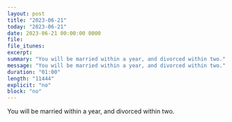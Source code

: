 ```yaml
---
layout: post
title: "2023-06-21"
today: "2023-06-21"
date: 2023-06-21 00:00:00 0000
file:
file_itunes:
excerpt:
summary: "You will be married within a year, and divorced within two."
message: "You will be married within a year, and divorced within two."
duration: "01:00"
length: "11444"
explicit: "no"
block: "no"
---
```

You will be married within a year, and divorced within two.

